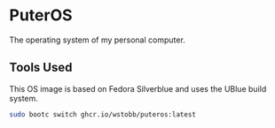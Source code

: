 # PuterOS
The operating system of my personal computer.

## Tools Used
This OS image is based on Fedora Silverblue and uses the UBlue build system.

```bash
sudo bootc switch ghcr.io/wstobb/puteros:latest
```
